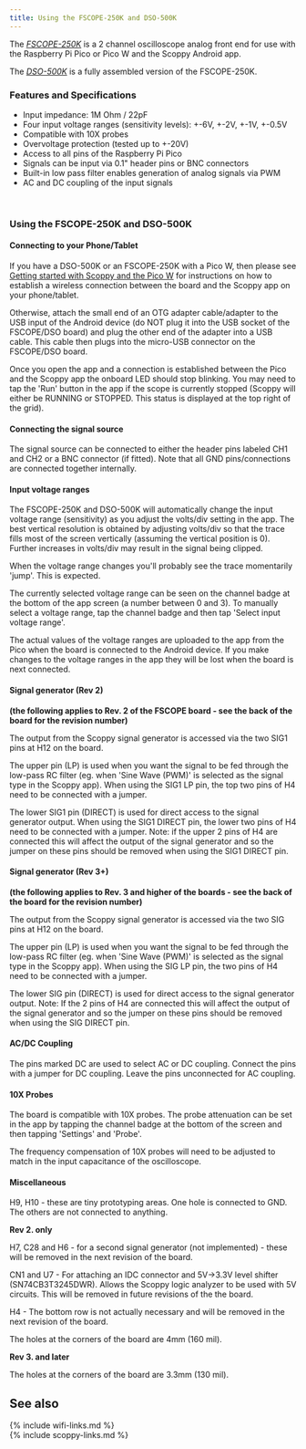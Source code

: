 ```yaml
---
title: Using the FSCOPE-250K and DSO-500K
---
```


The [_FSCOPE-250K_](https://store.fhdm.xyz/fscope-250k) is a 2 channel oscilloscope analog front end for use with the Raspberry Pi Pico or Pico W and the Scoppy Android app.
   
The [_DSO-500K_](https://store.fhdm.xyz/dso-500k) is a fully assembled version of the FSCOPE-250K.

### Features and Specifications
- Input impedance: 1M Ohm / 22pF
- Four input voltage ranges (sensitivity levels): +-6V, +-2V, +-1V, +-0.5V
- Compatible with 10X probes
- Overvoltage protection (tested up to +-20V)
- Access to all pins of the Raspberry Pi Pico
- Signals can be input via 0.1" header pins or BNC connectors
- Built-in low pass filter enables generation of analog signals via PWM 
- AC and DC coupling of the input signals
<br>

### Using the FSCOPE-250K and DSO-500K

#### Connecting to your Phone/Tablet

If you have a DSO-500K or an FSCOPE-250K with a Pico W, then please see [Getting started with Scoppy and the Pico W](./Getting-started-with-the-Pico-W) for instructions on how to establish a wireless connection between the board and the Scoppy app on your phone/tablet.

Otherwise, attach the small end of an OTG adapter cable/adapter to the USB input of the Android device (do NOT plug it into the USB socket of the FSCOPE/DSO board) and plug the other end of the adapter into a USB cable. This cable then plugs into the micro-USB connector on the FSCOPE/DSO board.

Once you open the app and a connection is established between the Pico and the Scoppy app the onboard LED should stop blinking. You may need to tap the 'Run' button in the app if the scope is currently stopped (Scoppy will either be RUNNING or STOPPED. This status is displayed at the top right of the grid).

#### Connecting the signal source

The signal source can be connected to either the header pins labeled CH1 and CH2 or a BNC connector (if fitted). Note that all GND pins/connections are connected together internally.

#### Input voltage ranges

The FSCOPE-250K and DSO-500K will automatically change the input voltage range (sensitivity) as you adjust the volts/div setting in the app. The best vertical resolution is
obtained by adjusting volts/div so that the trace fills most of the screen vertically (assuming the vertical position is 0). Further increases in volts/div
may result in the signal being clipped.
    
When the voltage range changes you'll probably see the trace momentarily 'jump'. This is expected.   
   
The currently selected voltage range can be seen on the channel badge at the bottom of the app screen (a number between 0 and 3). To manually select a voltage range, tap the channel badge and then tap 'Select input voltage range'.   
   
The actual values of the voltage ranges are uploaded to the app from the Pico when the board is connected to the Android device.
If you make changes to the voltage ranges in the app they will be lost when the board is next connected. 

#### Signal generator (Rev 2)
__(the following applies to Rev. 2 of the FSCOPE board - see the back of the board for the revision number)__

The output from the Scoppy signal generator is accessed via the two SIG1 pins at H12 on the board.
   
The upper pin (LP) is used when you want the signal to be fed through the low-pass RC filter (eg. when 'Sine Wave (PWM)' is selected as the signal type in the Scoppy app). When using the SIG1 LP pin, the top two pins of H4 need to be connected with a jumper.

The lower SIG1 pin (DIRECT) is used for direct access to the signal generator output.  When using the SIG1 DIRECT pin, the lower two pins of H4 need to be connected with a jumper. Note: if the upper 2 pins of H4 are connected this will affect the output of the signal generator and so the jumper on these pins should be removed when using the SIG1 DIRECT pin. 

#### Signal generator  (Rev 3+)
__(the following applies to Rev. 3 and higher of the boards - see the back of the board for the revision number)__
 
The output from the Scoppy signal generator is accessed via the two SIG pins at H12 on the board.
   
The upper pin (LP) is used when you want the signal to be fed through the low-pass RC filter (eg. when 'Sine Wave (PWM)' is selected as the signal type in the Scoppy app). When using the SIG LP pin, the two pins of H4 need to be connected with a jumper.

The lower SIG pin (DIRECT) is used for direct access to the signal generator output. Note: If the 2 pins of H4 are connected this will affect the output of the signal generator and so the jumper on these pins should be removed when using the SIG DIRECT pin.

#### AC/DC Coupling

The pins marked DC are used to select AC or DC coupling. Connect the pins with a jumper for DC coupling. Leave the pins unconnected for AC coupling.

#### 10X Probes

The board is compatible with 10X probes. The probe attenuation can be set in the app by tapping the channel badge at the bottom of the screen
and then tapping 'Settings' and 'Probe'.
   
The frequency compensation of 10X probes will need to be adjusted to match in the input capacitance of the oscilloscope.

#### Miscellaneous

H9, H10 - these are tiny prototyping areas. One hole is connected to GND. The others are not connected to anything.

__Rev 2. only__

H7, C28 and H6 - for a second signal generator (not implemented) - these will be removed in the next revision of the board.

CN1 and U7 - For attaching an IDC connector and 5V->3.3V level shifter (SN74CB3T3245DWR). Allows the Scoppy logic analyzer to be used with 5V circuits. This will be removed in future revisions of the the board.

H4 - The bottom row is not actually necessary and will be removed in the next revision of the board.

The holes at the corners of the board are 4mm (160 mil).

__Rev 3. and later__

The holes at the corners of the board are 3.3mm (130 mil).

## See also
{% include wifi-links.md %}
<br>
{% include scoppy-links.md %}
